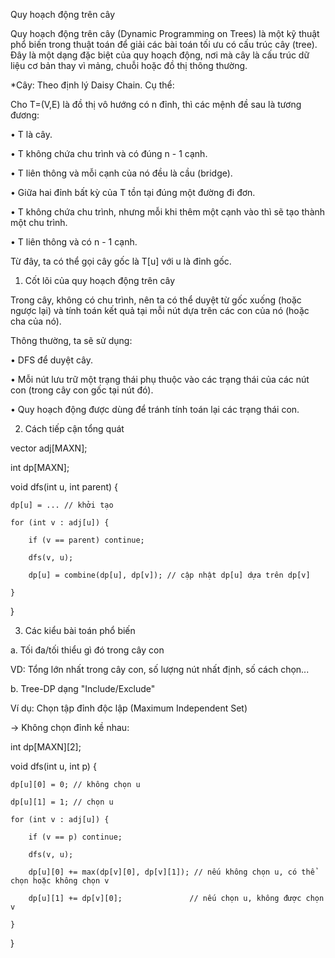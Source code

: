 Quy hoạch động trên cây

Quy hoạch động trên cây (Dynamic Programming on Trees) là một kỹ thuật phổ biến trong thuật toán để giải các bài toán tối ưu có cấu trúc cây (tree). Đây là một dạng đặc biệt của quy hoạch động, nơi mà cây là cấu trúc dữ liệu cơ bản thay vì mảng, chuỗi hoặc đồ thị thông thường.

*Cây:
Theo định lý Daisy Chain. Cụ thể:

Cho T=(V,E) là đồ thị vô hướng có n đỉnh, thì các mệnh đề sau là tương đương:

•	T là cây.

•	T không chứa chu trình và có đúng n - 1 cạnh.

•	T liên thông và mỗi cạnh của nó đều là cầu (bridge).

•	Giữa hai đỉnh bất kỳ của T tồn tại đúng một đường đi đơn.

•	T không chứa chu trình, nhưng mỗi khi thêm một cạnh vào thì sẽ tạo thành một chu trình.

•	T liên thông và có n - 1 cạnh.

Từ đây, ta có thể gọi cây gốc là T[u] với u là đỉnh gốc.

1. Cốt lõi của quy hoạch động trên cây

Trong cây, không có chu trình, nên ta có thể duyệt từ gốc xuống (hoặc ngược lại) và tính toán kết quả tại mỗi nút dựa trên các con của nó (hoặc cha của nó).

Thông thường, ta sẽ sử dụng:

•	DFS để duyệt cây.

•	Mỗi nút lưu trữ một trạng thái phụ thuộc vào các trạng thái của các nút con (trong cây con gốc tại nút đó).

•	Quy hoạch động được dùng để tránh tính toán lại các trạng thái con.

2. Cách tiếp cận tổng quát

vector<int> adj[MAXN];

int dp[MAXN];

void dfs(int u, int parent) {
    
    dp[u] = ... // khởi tạo
    
    for (int v : adj[u]) {
        
        if (v == parent) continue;
        
        dfs(v, u);
        
        dp[u] = combine(dp[u], dp[v]); // cập nhật dp[u] dựa trên dp[v]
    
    }

}

3. Các kiểu bài toán phổ biến

a. Tối đa/tối thiểu gì đó trong cây con

VD: Tổng lớn nhất trong cây con, số lượng nút nhất định, số cách chọn...

b. Tree-DP dạng "Include/Exclude"

Ví dụ: Chọn tập đỉnh độc lập (Maximum Independent Set)

→ Không chọn đỉnh kề nhau:

int dp[MAXN][2];

void dfs(int u, int p) {
    
    dp[u][0] = 0; // không chọn u
    
    dp[u][1] = 1; // chọn u
   
    for (int v : adj[u]) {
        
        if (v == p) continue;
        
        dfs(v, u);
       
        dp[u][0] += max(dp[v][0], dp[v][1]); // nếu không chọn u, có thể chọn hoặc không chọn v
        
        dp[u][1] += dp[v][0];               // nếu chọn u, không được chọn v
    
    }

}

